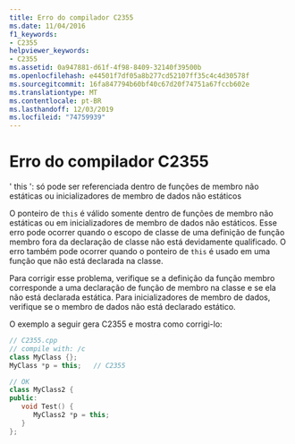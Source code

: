 ```yaml
---
title: Erro do compilador C2355
ms.date: 11/04/2016
f1_keywords:
- C2355
helpviewer_keywords:
- C2355
ms.assetid: 0a947881-d61f-4f98-8409-32140f39500b
ms.openlocfilehash: e44501f7df05a8b277cd52107ff35c4c4d30578f
ms.sourcegitcommit: 16fa847794b60bf40c67d20f74751a67fccb602e
ms.translationtype: MT
ms.contentlocale: pt-BR
ms.lasthandoff: 12/03/2019
ms.locfileid: "74759939"
---
```

# <a name="compiler-error-c2355"></a>Erro do compilador C2355

' this ': só pode ser referenciada dentro de funções de membro não estáticas ou inicializadores de membro de dados não estáticos

O ponteiro de `this` é válido somente dentro de funções de membro não estáticas ou em inicializadores de membro de dados não estáticos. Esse erro pode ocorrer quando o escopo de classe de uma definição de função membro fora da declaração de classe não está devidamente qualificado. O erro também pode ocorrer quando o ponteiro de `this` é usado em uma função que não está declarada na classe.

Para corrigir esse problema, verifique se a definição da função membro corresponde a uma declaração de função de membro na classe e se ela não está declarada estática. Para inicializadores de membro de dados, verifique se o membro de dados não está declarado estático.

O exemplo a seguir gera C2355 e mostra como corrigi-lo:

```cpp
// C2355.cpp
// compile with: /c
class MyClass {};
MyClass *p = this;   // C2355

// OK
class MyClass2 {
public:
   void Test() {
      MyClass2 *p = this;
   }
};
```
